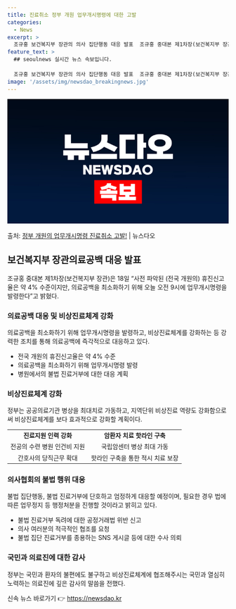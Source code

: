 ```yaml
---
title: 진료취소 정부 개원 업무개시명령에 대한 고발
categories:
  - News
excerpt: >
  조규홍 보건복지부 장관의 의사 집단행동 대응 발표  조규홍 중대본 제1차장(보건복지부 장관)은 18일 “사전…
feature_text: >
  ## seoulnews 실시간 뉴스 속보입니다.

  조규홍 보건복지부 장관의 의사 집단행동 대응 발표  조규홍 중대본 제1차장(보건복지부 장관)은 18일 “사전…
image: '/assets/img/newsdao_breakingnews.jpg'
---
```


![뉴스다오 속보](/assets/img/newsdao_breakingnews.jpg)

<p>출처: <a href="https://newsdao.kr/4290" rel="dofollow">정부 개원의 업무개시명령 진료취소 고발!</a> | 뉴스다오</p>

<h2 data-ke-size="size26">보건복지부 장관의료공백 대응 발표</h2>
<p data-ke-size="size16">조규홍 중대본 제1차장(보건복지부 장관)은 18일 “사전 파악된 (전국 개원의) 휴진신고율은 약 4% 수준이지만, 의료공백을 최소화하기 위해 오늘 오전 9시에 업무개시명령을 발령한다”고 밝혔다.</p>

<h3>의료공백 대응 및 비상진료체계 강화</h3>
<p data-ke-size="size16">의료공백을 최소화하기 위해 업무개시명령을 발령하고, 비상진료체계를 강화하는 등 강력한 조치를 통해 의료공백에 즉각적으로 대응하고 있다.</p>
<ul>
  <li>전국 개원의 휴진신고율은 약 4% 수준</li>
  <li>의료공백을 최소화하기 위해 업무개시명령 발령</li>
  <li>병원에서의 불법 진료거부에 대한 대응 계획</li>
</ul>

<h3>비상진료체계 강화</h3>
<p data-ke-size="size16">정부는 공공의료기관 병상을 최대치로 가동하고, 지역단위 비상진료 역량도 강화함으로써 비상진료체계를 보다 효과적으로 강화할 계획이다.</p>
<table>
  <tr>
    <td style="text-align: center; height: 17px;"><b>진료지원 인력 강화</b></td>
    <td style="text-align: center; height: 17px;"><b>암환자 치료 핫라인 구축</b></td>
  </tr>
  <tr>
    <td style="text-align: center; height: 17px;">전공의 수련 병원 인건비 지원</td>
    <td style="text-align: center; height: 17px;">국립암센터 병상 최대 가동</td>
  </tr>
  <tr>
    <td style="text-align: center; height: 17px;">간호사의 당직근무 확대</td>
    <td style="text-align: center; height: 17px;">핫라인 구축을 통한 적시 치료 보장</td>
  </tr>
</table>

<h3>의사협회의 불법 행위 대응</h3>
<p data-ke-size="size16">불법 집단행동, 불법 진료거부에 단호하고 엄정하게 대응할 예정이며, 필요한 경우 법에 따른 업무정지 등 행정처분을 진행할 것이라고 밝히고 있다.</p>
<ul>
  <li>불법 진료거부 독려에 대한 공정거래법 위반 신고</li>
  <li>의사 여러분의 적극적인 협조를 요청</li>
  <li>불법 집단 진료거부를 종용하는 SNS 게시글 등에 대한 수사 의뢰</li>
</ul>

<h3>국민과 의료진에 대한 감사</h3>
<p data-ke-size="size16">정부는 국민과 환자의 불편에도 불구하고 비상진료체계에 협조해주시는 국민과 열심히 노력하는 의료진에 깊은 감사의 말씀을 전했다.</p> 

신속 뉴스 바로가기 👉 <a href="https://newsdao.kr" rel="dofollow">https://newsdao.kr</a>


